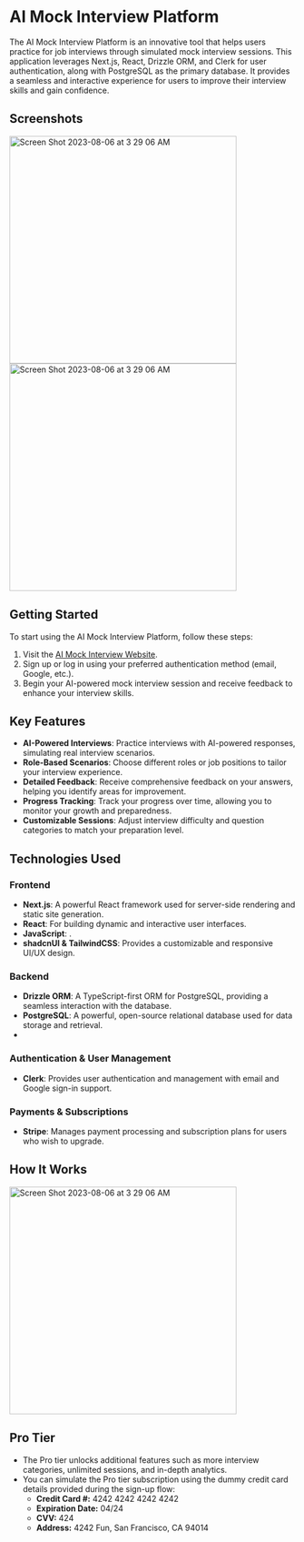 # AI Mock Interview Platform

The AI Mock Interview Platform is an innovative tool that helps users practice for job interviews through simulated mock interview sessions. This application leverages Next.js, React, Drizzle ORM, and Clerk for user authentication, along with PostgreSQL as the primary database. It provides a seamless and interactive experience for users to improve their interview skills and gain confidence.

## Screenshots

<img width="400" alt="Screen Shot 2023-08-06 at 3 29 06 AM" src="https://github.com/user-attachments/assets/26456435-b6cf-4d0f-8649-65ace984b110">

<img width="400" alt="Screen Shot 2023-08-06 at 3 29 06 AM" src="https://github.com/user-attachments/assets/a7871b67-1df9-41c4-ac27-80af9073982d">






## Getting Started

To start using the AI Mock Interview Platform, follow these steps:

1. Visit the [AI Mock Interview Website](https://ai-mock-interview-eta.vercel.app/).
2. Sign up or log in using your preferred authentication method (email, Google, etc.).
3. Begin your AI-powered mock interview session and receive feedback to enhance your interview skills.

## Key Features

- **AI-Powered Interviews**: Practice interviews with AI-powered responses, simulating real interview scenarios.
- **Role-Based Scenarios**: Choose different roles or job positions to tailor your interview experience.
- **Detailed Feedback**: Receive comprehensive feedback on your answers, helping you identify areas for improvement.
- **Progress Tracking**: Track your progress over time, allowing you to monitor your growth and preparedness.
- **Customizable Sessions**: Adjust interview difficulty and question categories to match your preparation level.
  
## Technologies Used

### Frontend

- **Next.js**: A powerful React framework used for server-side rendering and static site generation.
- **React**: For building dynamic and interactive user interfaces.
- **JavaScript**: .
- **shadcnUI & TailwindCSS**: Provides a customizable and responsive UI/UX design.

### Backend

- **Drizzle ORM**: A TypeScript-first ORM for PostgreSQL, providing a seamless interaction with the database.
- **PostgreSQL**: A powerful, open-source relational database used for data storage and retrieval.
- 
### Authentication & User Management

- **Clerk**: Provides user authentication and management with email and Google sign-in support.

### Payments & Subscriptions

- **Stripe**: Manages payment processing and subscription plans for users who wish to upgrade.

## How It Works

<img width="400" alt="Screen Shot 2023-08-06 at 3 29 06 AM" src="https://github.com/user-attachments/assets/4f62c467-3e3f-4c32-99b7-c09870df463e">



## Pro Tier

- The Pro tier unlocks additional features such as more interview categories, unlimited sessions, and in-depth analytics.
- You can simulate the Pro tier subscription using the dummy credit card details provided during the sign-up flow:
  - **Credit Card #:** 4242 4242 4242 4242
  - **Expiration Date:** 04/24
  - **CVV:** 424
  - **Address:** 4242 Fun, San Francisco, CA 94014


